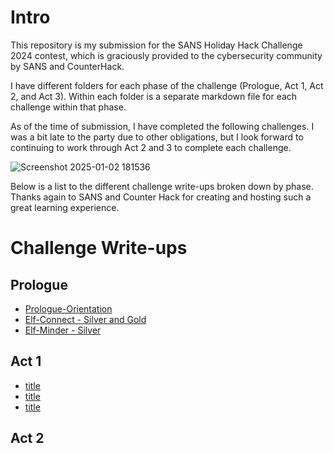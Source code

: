 # Intro 

This repository is my submission for the SANS Holiday Hack Challenge 2024 contest, which is graciously provided to the cybersecurity community by SANS and CounterHack.

I have different folders for each phase of the challenge (Prologue, Act 1, Act 2, and Act 3). Within each folder is a separate markdown file for each challenge within that phase. 

As of the time of submission, I have completed the following challenges. I was a bit late to the party due to other obligations, but I look forward to continuing to work through Act 2 and 3 to complete each challenge. 

![Screenshot 2025-01-02 181536](https://github.com/user-attachments/assets/138a0e50-369a-4433-a152-8946bb9e4c5c)

Below is a list to the different challenge write-ups broken down by phase. Thanks again to SANS and Counter Hack for creating and hosting such a great learning experience.

# Challenge Write-ups 

## Prologue 

* [Prologue-Orientation](https://github.com/Rockman-Blue/SANS_HHC_2024/blob/caa69ea43e52492012353cf0200709359376a0b7/Prologue/Prologue-Orientation.md)
* [Elf-Connect - Silver and Gold](https://github.com/Rockman-Blue/SANS_HHC_2024/blob/caa69ea43e52492012353cf0200709359376a0b7/Prologue/Elf-Connect.md)
* [Elf-Minder - Silver](https://github.com/Rockman-Blue/SANS_HHC_2024/blob/caa69ea43e52492012353cf0200709359376a0b7/Prologue/Elf-Minder.md)

## Act 1 

* [title](https://www.example.com)
* [title](https://www.example.com)
* [title](https://www.example.com)
    
## Act 2
